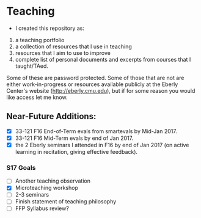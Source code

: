 # Teaching


  * I created this repository as:
1. a teaching portfolio 
2. a collection of resources that I use in teaching
3. resources that I aim to use to improve
4. complete list of personal documents and excerpts from courses that I taught/TAed.

Some of these are password protected. Some of those that are not are either work-in-progress or resources available publicly at the Eberly Center's website (http://eberly.cmu.edu), but if for some reason you would like access let me know.

## Near-Future Additions:
- [x] 33-121 F16 End-of-Term evals from smartevals by Mid-Jan 2017.
- [x] 33-121 F16 Mid-Term evals by end of Jan 2017.
- [x] the 2 Eberly seminars I attended in F16 by end of Jan 2017 (on active learning in recitation, giving effective feedback).

### S17 Goals
- [ ] Another teaching observation
- [x] Microteaching workshop
- [ ] 2-3 seminars
- [ ] Finish statement of teaching philosophy
- [ ] FFP Syllabus review? 
